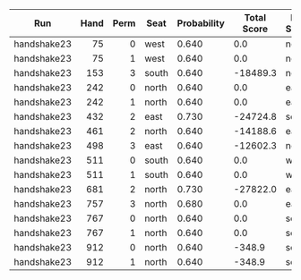 | Run | Hand | Perm | Seat | Probability | Total Score | Moon Shooter | Variant | Seat Points |
| --- | ---: | ---: | --- | --- | --- | --- | --- | ---: |
| handshake23 | 75 | 0 | west | 0.640 | 0.0 | north | inverted | 0 |
| handshake23 | 75 | 1 | west | 0.640 | 0.0 | north | inverted | 0 |
| handshake23 | 153 | 3 | south | 0.640 | -18489.3 | north | inverted | 0 |
| handshake23 | 242 | 0 | north | 0.640 | 0.0 | east | inverted | 0 |
| handshake23 | 242 | 1 | north | 0.640 | 0.0 | east | inverted | 0 |
| handshake23 | 432 | 2 | east | 0.730 | -24724.8 | south | inverted | 0 |
| handshake23 | 461 | 2 | north | 0.640 | -14188.6 | east | inverted | 0 |
| handshake23 | 498 | 3 | east | 0.640 | -12602.3 | north | inverted | 0 |
| handshake23 | 511 | 0 | south | 0.640 | 0.0 | west | inverted | 0 |
| handshake23 | 511 | 1 | south | 0.640 | 0.0 | west | inverted | 0 |
| handshake23 | 681 | 2 | north | 0.730 | -27822.0 | east | inverted | 0 |
| handshake23 | 757 | 3 | north | 0.680 | 0.0 | east | inverted | 0 |
| handshake23 | 767 | 0 | north | 0.640 | 0.0 | south | inverted | 0 |
| handshake23 | 767 | 1 | north | 0.640 | 0.0 | south | inverted | 0 |
| handshake23 | 912 | 0 | north | 0.640 | -348.9 | south | inverted | 0 |
| handshake23 | 912 | 1 | north | 0.640 | -348.9 | south | inverted | 0 |
